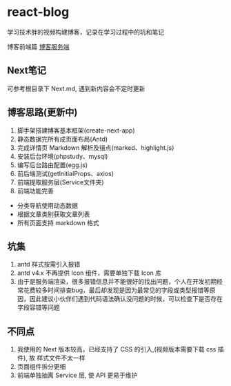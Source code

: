 # react-blog
学习技术胖的视频构建博客，记录在学习过程中的坑和笔记

博客前端篇
[博客服务端](https://github.com/Mr-Welson/react-blog-service)

## Next笔记
可参考根目录下 Next.md, 遇到新内容会不定时更新

## 博客思路(更新中)

1. 脚手架搭建博客基本框架(create-next-app)
2. 静态数据完所有成页面布局(Antd)
3. 完成详情页 Markdown 解析及锚点(marked、highlight.js)
4. 安装后台环境(phpstudy、mysql)
5. 编写后台路由配置(egg.js)
6. 前后端测试(getInitialProps、axios)
7. 前端提取服务层(Service文件夹)
8. 前端功能完善
 - 分类导航使用动态数据
 - 根据文章类别获取文章列表
 - 所有页面支持 markdown 格式
 

## 坑集

1. antd 样式按需引入报错
2. antd v4.x 不再提供 Icon 组件，需要单独下载 Icon 库
3. 由于是服务端渲染，很多报错信息并不能很好的找出问题，个人在开发初期经常花费较多时间排查bug，最后却发现是因为最常见的字段或类型报错等原因，因此建议小伙伴们遇到代码语法确认没问题的时候，可以检查下是否存在字段容错等问题

## 不同点

1. 我使用的 Next 版本较高，已经支持了 CSS 的引入,(视频版本需要下载 css 插件), 故 样式文件不太一样
2. 页面组件拆分更细
3. 前端单独抽离 Service 层, 使 API 更易于维护  

